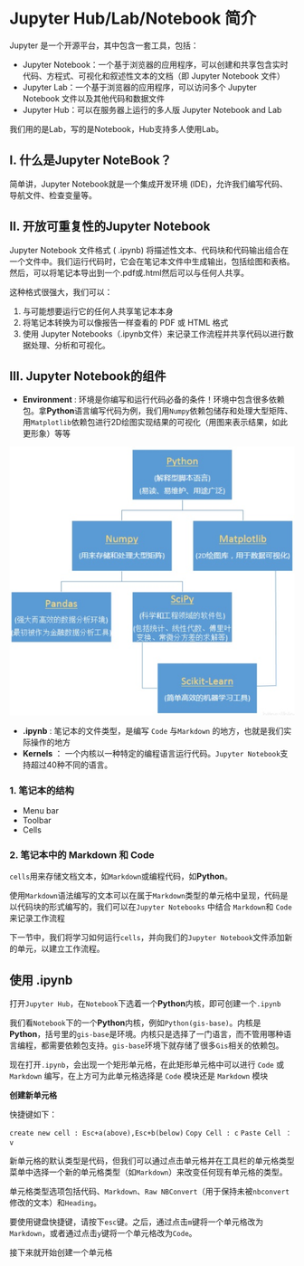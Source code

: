 # Jupyter Hub/Lab/Notebook 简介

Jupyter 是一个开源平台，其中包含一套工具，包括：

- Jupyter Notebook：一个基于浏览器的应用程序，可以创建和共享包含实时代码、方程式、可视化和叙述性文本的文档（即 Jupyter Notebook 文件）
- Jupyter Lab：一个基于浏览器的应用程序，可以访问多个 Jupyter Notebook 文件以及其他代码和数据文件
- Jupyter Hub：可以在服务器上运行的多人版 Jupyter Notebook and Lab

我们用的是Lab，写的是Notebook，Hub支持多人使用Lab。

## Ⅰ. 什么是Jupyter NoteBook？

简单讲，Jupyter Notebook就是一个集成开发环境 (IDE)，允许我们编写代码、导航文件、检查变量等。

## Ⅱ. 开放可重复性的Jupyter Notebook

Jupyter Notebook 文件格式 ( .ipynb) 将描述性文本、代码块和代码输出组合在一个文件中。我们运行代码时，它会在笔记本文件中生成输出，包括绘图和表格。然后，可以将笔记本导出到一个.pdf或.html然后可以与任何人共享。

这种格式很强大，我们可以：

1. 与可能想要运行它的任何人共享笔记本本身
2. 将笔记本转换为可以像报告一样查看的 PDF 或 HTML 格式
3. 使用 Jupyter Notebooks（.ipynb文件）来记录工作流程并共享代码以进行数据处理、分析和可视化。

## Ⅲ. Jupyter Notebook的组件

- **Environment** : 环境是你编写和运行代码必备的条件！环境中包含很多依赖包。拿**Python**语言编写代码为例，我们用`Numpy`依赖包储存和处理大型矩阵、用`Matplotlib`依赖包进行2D绘图实现结果的可视化（用图来表示结果，如此更形象）等等

![](../../../img/依赖包.jpg)

- **.ipynb**  : 笔记本的文件类型，是编写 `Code` 与`Markdown` 的地方，也就是我们实际操作的地方
- **Kernels** ： 一个内核以一种特定的编程语言运行代码。`Jupyter Notebook`支持超过40种不同的语言。

### 1. 笔记本的结构

- Menu bar
- Toolbar
- Cells

### 2. 笔记本中的 Markdown 和 Code

`cells`用来存储文档文本，如`Markdown`或编程代码，如**Python**。

使用`Markdown`语法编写的文本可以在属于`Markdown`类型的单元格中呈现，代码是以代码块的形式编写的，我们可以在`Jupyter Notebooks` 中结合 `Markdown`和 `Code` 来记录工作流程

下一节中，我们将学习如何运行`cells`，并向我们的`Jupyter Notebook`文件添加新的单元，以建立工作流程。

## 使用 .ipynb 

打开`Jupyter Hub`，在`Notebook`下选着一个**Python**内核，即可创建一个`.ipynb`

我们看`Notebook`下的一个**Python**内核，例如`Python(gis-base)`。内核是**Python**，括号里的`gis-base`是环境。内核只是选择了一门语言，而不管用哪种语言编程，都需要依赖包支持。`gis-base`环境下就存储了很多`Gis`相关的依赖包。

现在打开`.ipynb`，会出现一个矩形单元格，在此矩形单元格中可以进行 `Code` 或 `Markdown` 编写，在上方可为此单元格选择是 `Code` 模块还是 `Markdown` 模块

**创建新单元格**

快捷键如下：

`create new cell : Esc+a(above),Esc+b(below)`
`Copy Cell : c`
`Paste Cell ： v`

新单元格的默认类型是代码，但我们可以通过点击单元格并在工具栏的单元格类型菜单中选择一个新的单元格类型（如`Markdown`）来改变任何现有单元格的类型。

单元格类型选项包括代码、`Markdown`、`Raw NBConvert`（用于保持未被`nbconvert`修改的文本）和`Heading`。

要使用键盘快捷键，请按下`esc`键。之后，通过点击`m`键将一个单元格改为`Markdown`，或者通过点击`y`键将一个单元格改为`Code`。

接下来就开始创建一个单元格